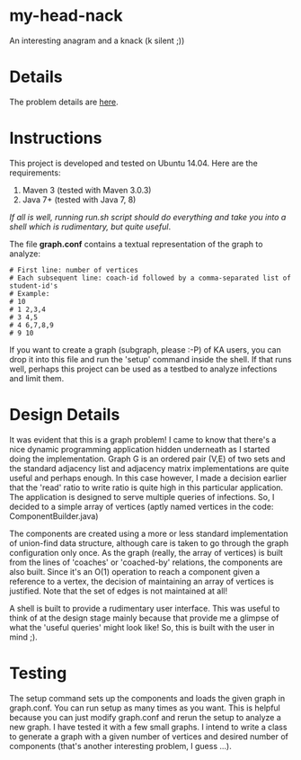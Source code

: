 my-head-nack
============

An interesting anagram and a knack (k silent ;))

Details
=======
The problem details are [here](https://docs.google.com/a/jymob.com/document/d/1NiKv-MjULOFyyc8f5w8R_EqvuPJ10wJVJgZhtTK9VKc/edit#).

Instructions
============

This project is developed and tested on Ubuntu 14.04. Here are the requirements:

1. Maven 3 (tested with Maven 3.0.3)
2. Java 7+ (tested with Java 7, 8)

_If all is well, running run.sh script should do everything and take you into a shell which is rudimentary, but quite
useful_. 

The file __graph.conf__ contains a textual representation of the graph to analyze:

``` text
# First line: number of vertices
# Each subsequent line: coach-id followed by a comma-separated list of student-id's
# Example:
# 10
# 1 2,3,4
# 3 4,5
# 4 6,7,8,9
# 9 10
````

If you want to create a graph (subgraph, please :-P) of KA users, you can drop it into this file and run the 'setup' command
inside the shell. If that runs well, perhaps this project can be used as a testbed to analyze infections and limit them.

Design Details
==============

It was evident that this is a graph problem! I came to know that there's a nice dynamic programming application hidden
underneath as I started doing the implementation. Graph G is an ordered pair (V,E) of two sets and the standard
adjacency list and adjacency matrix implementations are quite useful and perhaps enough. In this case however, I made
a decision earlier that the 'read' ratio to write ratio is quite high in this particular application. The application
is designed to serve multiple queries of infections. So, I decided to a simple array of vertices (aptly named vertices
in the code: ComponentBuilder.java)

The components are created using a more or less standard implementation of union-find data structure, although care
is taken to go through the graph configuration only once. As the graph (really, the array of vertices) is built from
the lines of 'coaches' or 'coached-by' relations, the components are also built. Since it's an O(1) operation to reach
a component given a reference to a vertex, the decision of maintaining an array of vertices is justified. Note that the
set of edges is not maintained at all!

A shell is built to provide a rudimentary user interface. This was useful to think of at the design stage mainly because
that provide me a glimpse of what the 'useful queries' might look like! So, this is built with the user in mind ;).

Testing
=======
The setup command sets up the components and loads the given graph in graph.conf. You can run setup as many times as you
want. This is helpful because you can just modify graph.conf and rerun the setup to analyze a new graph. I have tested
it with a few small graphs. I intend to write a class to generate a graph with a given number of vertices and desired
number of components (that's another interesting problem, I guess ...).

 
